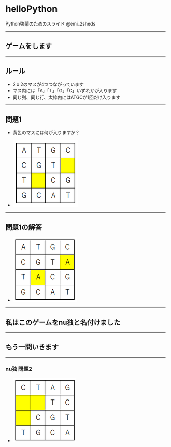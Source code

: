 # helloPython
Python啓蒙のためのスライド
@emi_2sheds

---
## ゲームをします

---
## ルール
- 2 x 2のマスが4つつながっています
- マス内には「A」「T」「G」「C」いずれかが入ります
- 同じ列、同じ行、太枠内にはATGCが1回だけ入ります

---
## 問題1
- 黄色のマスには何が入りますか？

- ![nu独1Q](nudoku1_q.PNG)

---
## 問題1の解答
- ![nu独1A](nudoku1_a.PNG)

---
## 私はこのゲームをnu独と名付けました

---
## もう一問いきます

---
### nu独 問題2
- ![nu独2Q](nudoku2_q.PNG)

